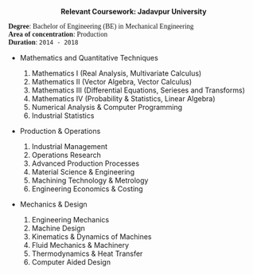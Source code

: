 <p align="center">
<b>Relevant Coursework: Jadavpur University</b><br/>
</p>

<span style="font-family:Garamond;">**Degree**: Bachelor of Engineering (BE) in Mechanical Engineering<br/>**Area of concentration**: Production<br/>**Duration**: `2014 - 2018`<br/></span>


- Mathematics and Quantitative Techniques
  1. Mathematics I (Real Analysis, Multivariate Calculus)
  2. Mathematics II (Vector Algebra, Vector Calculus)
  3. Mathematics III (Differential Equations, Serieses and Transforms)
  4. Mathematics IV (Probability & Statistics, Linear Algebra)
  5. Numerical Analysis & Computer Programming
  6. Industrial Statistics


- Production & Operations
  1. Industrial Management
  2. Operations Research
  3. Advanced Production Processes
  4. Material Science & Engineering
  5. Machining Technology & Metrology
  6. Engineering Economics & Costing


- Mechanics & Design
  1. Engineering Mechanics
  2. Machine Design
  3. Kinematics & Dynamics of Machines
  4. Fluid Mechanics & Machinery
  5. Thermodynamics & Heat Transfer
  6. Computer Aided Design
